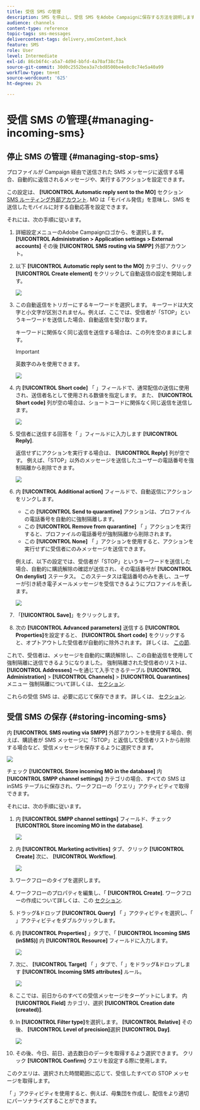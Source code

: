 ```yaml
---
title: 受信 SMS の管理
description: SMS を停止し、受信 SMS をAdobe Campaignに保存する方法を説明します。
audience: channels
content-type: reference
topic-tags: sms-messages
delivercontext-tags: delivery,smsContent,back
feature: SMS
role: User
level: Intermediate
exl-id: 86cb6f4c-a5a7-4d9d-bbfd-4a70af38cf3a
source-git-commit: 30d0c2552bea3a7cbd8500be4e8c0c74e5a40a99
workflow-type: tm+mt
source-wordcount: '625'
ht-degree: 2%

---
```


# 受信 SMS の管理{#managing-incoming-sms}

## 停止 SMS の管理 {#managing-stop-sms}

プロファイルが Campaign 経由で送信された SMS メッセージに返信する場合、自動的に返信されるメッセージや、実行するアクションを設定できます。

この設定は、 **[!UICONTROL Automatic reply sent to the MO]** セクション [SMS ルーティング外部アカウント](../../administration/using/configuring-sms-channel.md#defining-an-sms-routing). MO は「モバイル発信」を意味し、SMS を送信したモバイルに対する自動応答を設定できます。

それには、次の手順に従います。

1. 詳細設定メニューのAdobe Campaignロゴから、を選択します。 **[!UICONTROL Administration > Application settings > External accounts]** その後 **[!UICONTROL SMS routing via SMPP]** 外部アカウント。
1. 以下 **[!UICONTROL Automatic reply sent to the MO]** カテゴリ、クリック **[!UICONTROL Create element]** をクリックして自動返信の設定を開始します。

   ![](assets/sms_mo_1.png)

1. この自動返信をトリガーにするキーワードを選択します。 キーワードは大文字と小文字が区別されません。例えば、ここでは、受信者が「STOP」というキーワードを送信した場合、自動返信を受け取ります。

   キーワードに関係なく同じ返信を送信する場合は、この列を空のままにします。

   >[!IMPORTANT]
   >
   >英数字のみを使用できます。

   ![](assets/sms_mo_2.png)

1. 内 **[!UICONTROL Short code]** 「 」フィールドで、通常配信の送信に使用され、送信者名として使用される数値を指定します。 また、 **[!UICONTROL Short code]** 列が空の場合は、ショートコードに関係なく同じ返信を送信します。

   ![](assets/sms_mo_4.png)

1. 受信者に送信する回答を「 」フィールドに入力します **[!UICONTROL Reply]**.

   返信せずにアクションを実行する場合は、 **[!UICONTROL Reply]** 列が空です。 例えば、「STOP」以外のメッセージを送信したユーザーの電話番号を強制隔離から削除できます。

   ![](assets/sms_mo_3.png)

1. 内 **[!UICONTROL Additional action]** フィールドで、自動返信にアクションをリンクします。

   * この **[!UICONTROL Send to quarantine]** アクションは、プロファイルの電話番号を自動的に強制隔離します。
   * この **[!UICONTROL Remove from quarantine]** 「 」アクションを実行すると、プロファイルの電話番号が強制隔離から削除されます。
   * この **[!UICONTROL None]** 「 」アクションを使用すると、アクションを実行せずに受信者にのみメッセージを送信できます。

   例えば、以下の設定では、受信者が「STOP」というキーワードを送信した場合、自動的に購読解除の確認が送信され、その電話番号が **[!UICONTROL On denylist]** ステータス。 このステータスは電話番号のみを表し、ユーザーが引き続き電子メールメッセージを受信できるようにプロファイルを表します。

   ![](assets/sms_mo.png)

1. 「**[!UICONTROL Save]**」をクリックします。

1. 次の **[!UICONTROL Advanced parameters]** 送信する **[!UICONTROL Properties]**&#x200B;を設定すると、 **[!UICONTROL Short code]** をクリックすると、オプトアウトした受信者が自動的に除外されます。 詳しくは、 [この節](../../administration/using/configuring-sms-channel.md#configuring-sms-properties).

これで、受信者は、メッセージを自動的に購読解除し、この自動返信を使用して強制隔離に送信できるようになりました。 強制隔離された受信者のリストは、 **[!UICONTROL Addresses]** ～を通じて入手できるテーブル **[!UICONTROL Administration]** > **[!UICONTROL Channels]** > **[!UICONTROL Quarantines]** メニュー 強制隔離について詳しくは、 [セクション](../../sending/using/understanding-quarantine-management.md).

これらの受信 SMS は、必要に応じて保存できます。 詳しくは、 [セクション](#storing-incoming-sms).

## 受信 SMS の保存 {#storing-incoming-sms}

内 **[!UICONTROL SMS routing via SMPP]** 外部アカウントを使用する場合、例えば、購読者が SMS メッセージに「STOP」と返信して受信者リストから削除する場合など、受信メッセージを保存するように選択できます。

![](assets/sms_config_mo_1.png)

チェック **[!UICONTROL Store incoming MO in the database]** 内 **[!UICONTROL SMPP channel settings]** カテゴリの場合、すべての SMS は inSMS テーブルに保存され、ワークフローの「クエリ」アクティビティで取得できます。

それには、次の手順に従います。

1. 内 **[!UICONTROL SMPP channel settings]** フィールド、チェック **[!UICONTROL Store incoming MO in the database]**.

   ![](assets/sms_config_mo_2.png)

1. 内 **[!UICONTROL Marketing activities]** タブ、クリック **[!UICONTROL Create]** 次に、 **[!UICONTROL Workflow]**.

   ![](assets/sms_config_mo_3.png)

1. ワークフローのタイプを選択します。
1. ワークフローのプロパティを編集し、「 **[!UICONTROL Create]**. ワークフローの作成について詳しくは、この [セクション](../../automating/using/building-a-workflow.md).
1. ドラッグ&amp;ドロップ **[!UICONTROL Query]** 「 」アクティビティを選択し、「 」アクティビティをダブルクリックします。
1. 内 **[!UICONTROL Properties]** 」タブで、「 **[!UICONTROL Incoming SMS (inSMS)]** 内 **[!UICONTROL Resource]** フィールドに入力します。

   ![](assets/sms_config_mo_4.png)

1. 次に、 **[!UICONTROL Target]** 「 」タブで、「 」をドラッグ&amp;ドロップします **[!UICONTROL Incoming SMS attributes]** ルール。

   ![](assets/sms_config_mo_5.png)

1. ここでは、前日からのすべての受信メッセージをターゲットにします。 内 **[!UICONTROL Field]** カテゴリ、選択 **[!UICONTROL Creation date (created)]**.
1. In **[!UICONTROL Filter type]**&#x200B;を選択します。 **[!UICONTROL Relative]** その後、 **[!UICONTROL Level of precision]**&#x200B;選択 **[!UICONTROL Day]**.

   ![](assets/sms_config_mo_6.png)

1. その後、今日、前日、過去数日のデータを取得するよう選択できます。 クリック **[!UICONTROL Confirm]** クエリを設定する際に使用します。

このクエリは、選択された時間範囲に応じて、受信したすべての STOP メッセージを取得します。

「 」アクティビティを使用すると、例えば、母集団を作成し、配信をより適切にパーソナライズすることができます。
